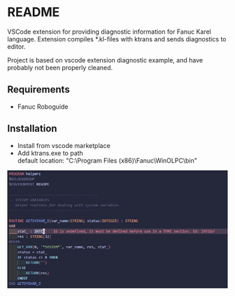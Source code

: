 # README
VSCode extension for providing diagnostic information for Fanuc Karel language.
Extension compiles *.kl-files with ktrans and sends diagnostics to editor.

Project is based on vscode extension diagnostic example, and have probably not been properly cleaned.

## Requirements
* Fanuc Roboguide

## Installation
* Install from vscode marketplace
* Add ktrans.exe to path <br/> 
default location: "C:\Program Files (x86)\Fanuc\WinOLPC\bin"

![Multi Diagnostics](./resources/diagnostic-related-info.png)



